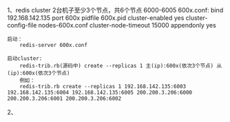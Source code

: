 1、redis cluster
	2台机子至少3个节点，共6个节点 6000-6005
	600x.conf:
		bind 192.168.142.135
		port 600x
		pidfile 600x.pid
		cluster-enabled yes
		cluster-config-file nodes-600x.conf
		cluster-node-timeout 15000
		appendonly yes

	启动：
		redis-server 600x.conf

	启动cluster:
		redis-trib.rb(源码中) create --replicas 1 主(ip):600x(依次3个节点) 从(ip):600x(依次3个节点) 
		例如：
		redis-trib.rb create --replicas 1 192.168.142.135:6003 192.168.142.135:6004 192.168.142.135:6005 200.200.3.206:6000 200.200.3.206:6001 200.200.3.206:6002

2、

